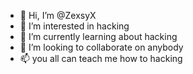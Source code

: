- 👋 Hi, I’m @ZexsyX
- 👀 I’m interested in hacking
- 🌱 I’m currently learning about hacking
- 💞️ I’m looking to collaborate on anybody
- 📫 you all can teach me how to hacking

<!---
ZexsyX/ZexsyX is a ✨ special ✨ repository because its `README.md` (this file) appears on your GitHub profile.
You can click the Preview link to take a look at your changes.
--->
